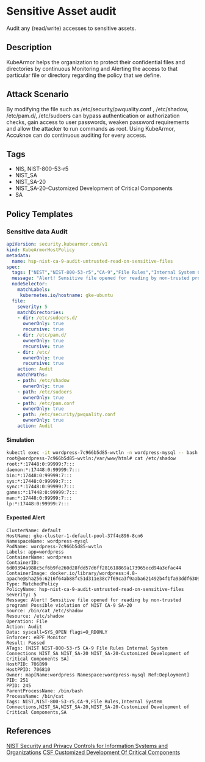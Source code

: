 # Sensitive Asset audit
Audit any (read/write) accesses to sensitive assets.

## Description
KubeArmor helps the organization to protect their confidential files and directories  by continuous Monitoring and Alerting the access to that particular file or directory regarding the policy that we define.

## Attack Scenario
By modifying the file such as /etc/security/pwquality.conf , /etc/shadow, /etc/pam.d/, /etc/sudoers can bypass authentication or authorization checks,  gain access to user passwords, weaken password requirements and allow the attacker to run commands as root.  Using KubeArmor, Accuknox can do continuous auditing for every access.

## Tags
- NIS, NIST-800-53-r5
- NIST_SA
- NIST_SA-20
- NIST_SA-20-Customized Development of Critical Components
- SA

## Policy Templates
### Sensitive data Audit
```yaml
apiVersion: security.kubearmor.com/v1
kind: KubeArmorHostPolicy
metadata:
  name: hsp-nist-ca-9-audit-untrusted-read-on-sensitive-files
spec:
  tags: ["NIST","NIST-800-53-r5","CA-9","File Rules","Internal System Connections", "NIST_SA", "NIST_SA-20", "NIST_SA-20-Customized Development of Critical Components", "SA"]
  message: "Alert! Sensitive file opened for reading by non-trusted program! Possible violation of NIST CA-9 SA-20"
  nodeSelector:
    matchLabels:
     kubernetes.io/hostname: gke-ubuntu                                                                           # Change your matchLabels
  file:
    severity: 5
    matchDirectories:
    - dir: /etc/sudoers.d/
      ownerOnly: true
      recursive: true
    - dir: /etc/pam.d/ 
      ownerOnly: true
      recursive: true
    - dir: /etc/
      ownerOnly: true
      recursive: true
    action: Audit
    matchPaths:
    - path: /etc/shadow
      ownerOnly: true
    - path: /etc/sudoers
      ownerOnly: true
    - path: /etc/pam.conf
      ownerOnly: true
    - path: /etc/security/pwquality.conf
      ownerOnly: true
    action: Audit
```
#### Simulation
```sh
kubectl exec -it wordpress-7c966b5d85-wvtln -n wordpress-mysql -- bash
root@wordpress-7c966b5d85-wvtln:/var/www/html# cat /etc/shadow
root:*:17448:0:99999:7:::
daemon:*:17448:0:99999:7:::
bin:*:17448:0:99999:7:::
sys:*:17448:0:99999:7:::
sync:*:17448:0:99999:7:::
games:*:17448:0:99999:7:::
man:*:17448:0:99999:7:::
lp:*:17448:0:99999:7:::
```

#### Expected Alert
```
ClusterName: default
HostName: gke-cluster-1-default-pool-37f4c896-8cn6
NamespaceName: wordpress-mysql
PodName: wordpress-7c966b5d85-wvtln
Labels: app=wordpress
ContainerName: wordpress
ContainerID: 6d09394a988c5cf6b9fe260d28fdd57d6ff281618869a173965ecd94a3efac44
ContainerImage: docker.io/library/wordpress:4.8-apache@sha256:6216f64ab88fc51d311e38c7f69ca3f9aaba621492b4f1fa93ddf63093768845
Type: MatchedPolicy
PolicyName: hsp-nist-ca-9-audit-untrusted-read-on-sensitive-files
Severity: 5
Message: Alert! Sensitive file opened for reading by non-trusted program! Possible violation of NIST CA-9 SA-20
Source: /bin/cat /etc/shadow
Resource: /etc/shadow
Operation: File
Action: Audit
Data: syscall=SYS_OPEN flags=O_RDONLY
Enforcer: eBPF Monitor
Result: Passed
ATags: [NIST NIST-800-53-r5 CA-9 File Rules Internal System Connections NIST_SA NIST_SA-20 NIST_SA-20-Customized Development of Critical Components SA]
HostPID: 706899
HostPPID: 706810
Owner: map[Name:wordpress Namespace:wordpress-mysql Ref:Deployment]
PID: 251
PPID: 245
ParentProcessName: /bin/bash
ProcessName: /bin/cat
Tags: NIST,NIST-800-53-r5,CA-9,File Rules,Internal System Connections,NIST_SA,NIST_SA-20,NIST_SA-20-Customized Development of Critical Components,SA
```

## References
[NIST Security and Privacy Controls for Information Systems and Organizations](https://csrc.nist.gov/pubs/sp/800/53/r5/ipd)
[CSF Customized Development Of Critical Components](https://csf.tools/reference/nist-sp-800-53/r4/sa/sa-20/)



